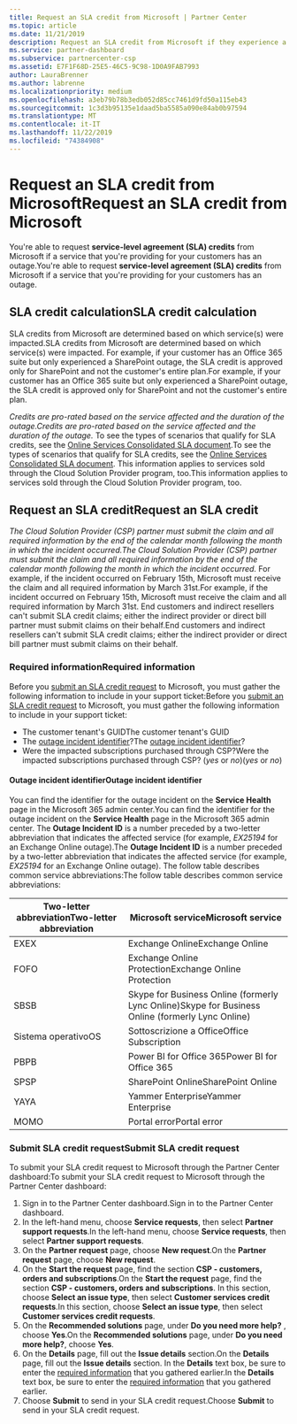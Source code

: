 ```yaml
---
title: Request an SLA credit from Microsoft | Partner Center
ms.topic: article
ms.date: 11/21/2019
description: Request an SLA credit from Microsoft if they experience a service outage.
ms.service: partner-dashboard
ms.subservice: partnercenter-csp
ms.assetid: E7F1F68D-25E5-46C5-9C98-1D0A9FAB7993
author: LauraBrenner
ms.author: labrenne
ms.localizationpriority: medium
ms.openlocfilehash: a3eb79b78b3edb052d85cc7461d9fd50a115eb43
ms.sourcegitcommit: 1c3d3b95135e1daad5ba5585a090e84ab0b97594
ms.translationtype: MT
ms.contentlocale: it-IT
ms.lasthandoff: 11/22/2019
ms.locfileid: "74384908"
---
```

# <a name="request-an-sla-credit-from-microsoft"></a><span data-ttu-id="a1837-103">Request an SLA credit from Microsoft</span><span class="sxs-lookup"><span data-stu-id="a1837-103">Request an SLA credit from Microsoft</span></span> 

<span data-ttu-id="a1837-104">You're able to request **service-level agreement (SLA) credits** from Microsoft if a service that you're providing for your customers has an outage.</span><span class="sxs-lookup"><span data-stu-id="a1837-104">You're able to request **service-level agreement (SLA) credits** from Microsoft if a service that you're providing for your customers has an outage.</span></span>

## <a name="sla-credit-calculation"></a><span data-ttu-id="a1837-105">SLA credit calculation</span><span class="sxs-lookup"><span data-stu-id="a1837-105">SLA credit calculation</span></span>

<span data-ttu-id="a1837-106">SLA credits from Microsoft are determined based on which service(s) were impacted.</span><span class="sxs-lookup"><span data-stu-id="a1837-106">SLA credits from Microsoft are determined based on which service(s) were impacted.</span></span> <span data-ttu-id="a1837-107">For example, if your customer has an Office 365 suite but only experienced a SharePoint outage, the SLA credit is approved only for SharePoint and not the customer's entire plan.</span><span class="sxs-lookup"><span data-stu-id="a1837-107">For example, if your customer has an Office 365 suite but only experienced a SharePoint outage, the SLA credit is approved only for SharePoint and not the customer's entire plan.</span></span>

<span data-ttu-id="a1837-108">*Credits are pro-rated based on the service affected and the duration of the outage.*</span><span class="sxs-lookup"><span data-stu-id="a1837-108">*Credits are pro-rated based on the service affected and the duration of the outage.*</span></span> <span data-ttu-id="a1837-109">To see the types of scenarios that qualify for SLA credits, see the [Online Services Consolidated SLA document](http://www.microsoftvolumelicensing.com/DocumentSearch.aspx?Mode=3&DocumentTypeId=37).</span><span class="sxs-lookup"><span data-stu-id="a1837-109">To see the types of scenarios that qualify for SLA credits, see the [Online Services Consolidated SLA document](http://www.microsoftvolumelicensing.com/DocumentSearch.aspx?Mode=3&DocumentTypeId=37).</span></span> <span data-ttu-id="a1837-110">This information applies to services sold through the Cloud Solution Provider program, too.</span><span class="sxs-lookup"><span data-stu-id="a1837-110">This information applies to services sold through the Cloud Solution Provider program, too.</span></span>

## <a name="request-an-sla-credit"></a><span data-ttu-id="a1837-111">Request an SLA credit</span><span class="sxs-lookup"><span data-stu-id="a1837-111">Request an SLA credit</span></span>

<span data-ttu-id="a1837-112">*The Cloud Solution Provider (CSP) partner must submit the claim and all required information by the end of the calendar month following the month in which the incident occurred.*</span><span class="sxs-lookup"><span data-stu-id="a1837-112">*The Cloud Solution Provider (CSP) partner must submit the claim and all required information by the end of the calendar month following the month in which the incident occurred.*</span></span> <span data-ttu-id="a1837-113">For example, if the incident occurred on February 15th, Microsoft must receive the claim and all required information by March 31st.</span><span class="sxs-lookup"><span data-stu-id="a1837-113">For example, if the incident occurred on February 15th, Microsoft must receive the claim and all required information by March 31st.</span></span> <span data-ttu-id="a1837-114">End customers and indirect resellers can't submit SLA credit claims; either the indirect provider or direct bill partner must submit claims on their behalf.</span><span class="sxs-lookup"><span data-stu-id="a1837-114">End customers and indirect resellers can't submit SLA credit claims; either the indirect provider or direct bill partner must submit claims on their behalf.</span></span>

### <a name="required-information"></a><span data-ttu-id="a1837-115">Required information</span><span class="sxs-lookup"><span data-stu-id="a1837-115">Required information</span></span>

<span data-ttu-id="a1837-116">Before you [submit an SLA credit request](#submit-sla-credit-request) to Microsoft, you must gather the following information to include in your support ticket:</span><span class="sxs-lookup"><span data-stu-id="a1837-116">Before you [submit an SLA credit request](#submit-sla-credit-request) to Microsoft, you must gather the following information to include in your support ticket:</span></span>

- <span data-ttu-id="a1837-117">The customer tenant's GUID</span><span class="sxs-lookup"><span data-stu-id="a1837-117">The customer tenant's GUID</span></span>
- <span data-ttu-id="a1837-118">The [outage incident identifier](#outage-incident-identifier)?</span><span class="sxs-lookup"><span data-stu-id="a1837-118">The [outage incident identifier](#outage-incident-identifier)?</span></span>
- <span data-ttu-id="a1837-119">Were the impacted subscriptions purchased through CSP?</span><span class="sxs-lookup"><span data-stu-id="a1837-119">Were the impacted subscriptions purchased through CSP?</span></span> <span data-ttu-id="a1837-120">(*yes* or *no*)</span><span class="sxs-lookup"><span data-stu-id="a1837-120">(*yes* or *no*)</span></span>

#### <a name="outage-incident-identifier"></a><span data-ttu-id="a1837-121">Outage incident identifier</span><span class="sxs-lookup"><span data-stu-id="a1837-121">Outage incident identifier</span></span>

<span data-ttu-id="a1837-122">You can find the identifier for the outage incident on the **Service Health** page in the Microsoft 365 admin center.</span><span class="sxs-lookup"><span data-stu-id="a1837-122">You can find the identifier for the outage incident on the **Service Health** page in the Microsoft 365 admin center.</span></span> <span data-ttu-id="a1837-123">The **Outage Incident ID** is a number preceded by a two-letter abbreviation that indicates the affected service (for example, *EX25194* for an Exchange Online outage).</span><span class="sxs-lookup"><span data-stu-id="a1837-123">The **Outage Incident ID** is a number preceded by a two-letter abbreviation that indicates the affected service (for example, *EX25194* for an Exchange Online outage).</span></span> <span data-ttu-id="a1837-124">The follow table describes common service abbreviations:</span><span class="sxs-lookup"><span data-stu-id="a1837-124">The follow table describes common service abbreviations:</span></span>

| <span data-ttu-id="a1837-125">Two-letter abbreviation</span><span class="sxs-lookup"><span data-stu-id="a1837-125">Two-letter abbreviation</span></span> | <span data-ttu-id="a1837-126">Microsoft service</span><span class="sxs-lookup"><span data-stu-id="a1837-126">Microsoft service</span></span> |
| ----------------------- | ----------------- |
| <span data-ttu-id="a1837-127">EX</span><span class="sxs-lookup"><span data-stu-id="a1837-127">EX</span></span> | <span data-ttu-id="a1837-128">Exchange Online</span><span class="sxs-lookup"><span data-stu-id="a1837-128">Exchange Online</span></span> |
| <span data-ttu-id="a1837-129">FO</span><span class="sxs-lookup"><span data-stu-id="a1837-129">FO</span></span> | <span data-ttu-id="a1837-130">Exchange Online Protection</span><span class="sxs-lookup"><span data-stu-id="a1837-130">Exchange Online Protection</span></span> |
| <span data-ttu-id="a1837-131">SB</span><span class="sxs-lookup"><span data-stu-id="a1837-131">SB</span></span> | <span data-ttu-id="a1837-132">Skype for Business Online (formerly Lync Online)</span><span class="sxs-lookup"><span data-stu-id="a1837-132">Skype for Business Online (formerly Lync Online)</span></span> |
| <span data-ttu-id="a1837-133">Sistema operativo</span><span class="sxs-lookup"><span data-stu-id="a1837-133">OS</span></span> | <span data-ttu-id="a1837-134">Sottoscrizione a Office</span><span class="sxs-lookup"><span data-stu-id="a1837-134">Office Subscription</span></span> |
| <span data-ttu-id="a1837-135">PB</span><span class="sxs-lookup"><span data-stu-id="a1837-135">PB</span></span> | <span data-ttu-id="a1837-136">Power BI for Office 365</span><span class="sxs-lookup"><span data-stu-id="a1837-136">Power BI for Office 365</span></span> |
| <span data-ttu-id="a1837-137">SP</span><span class="sxs-lookup"><span data-stu-id="a1837-137">SP</span></span> | <span data-ttu-id="a1837-138">SharePoint Online</span><span class="sxs-lookup"><span data-stu-id="a1837-138">SharePoint Online</span></span> |
| <span data-ttu-id="a1837-139">YA</span><span class="sxs-lookup"><span data-stu-id="a1837-139">YA</span></span> | <span data-ttu-id="a1837-140">Yammer Enterprise</span><span class="sxs-lookup"><span data-stu-id="a1837-140">Yammer Enterprise</span></span> |
| <span data-ttu-id="a1837-141">MO</span><span class="sxs-lookup"><span data-stu-id="a1837-141">MO</span></span> | <span data-ttu-id="a1837-142">Portal error</span><span class="sxs-lookup"><span data-stu-id="a1837-142">Portal error</span></span> |

### <a name="submit-sla-credit-request"></a><span data-ttu-id="a1837-143">Submit SLA credit request</span><span class="sxs-lookup"><span data-stu-id="a1837-143">Submit SLA credit request</span></span>

<span data-ttu-id="a1837-144">To submit your SLA credit request to Microsoft through the Partner Center dashboard:</span><span class="sxs-lookup"><span data-stu-id="a1837-144">To submit your SLA credit request to Microsoft through the Partner Center dashboard:</span></span>

1. <span data-ttu-id="a1837-145">Sign in to the Partner Center dashboard.</span><span class="sxs-lookup"><span data-stu-id="a1837-145">Sign in to the Partner Center dashboard.</span></span>
2. <span data-ttu-id="a1837-146">In the left-hand menu, choose **Service requests**, then select **Partner support requests**.</span><span class="sxs-lookup"><span data-stu-id="a1837-146">In the left-hand menu, choose **Service requests**, then select **Partner support requests**.</span></span>
3. <span data-ttu-id="a1837-147">On the **Partner request** page, choose **New request**.</span><span class="sxs-lookup"><span data-stu-id="a1837-147">On the **Partner request** page, choose **New request**.</span></span>
4. <span data-ttu-id="a1837-148">On the **Start the request** page, find the section **CSP - customers, orders and subscriptions**.</span><span class="sxs-lookup"><span data-stu-id="a1837-148">On the **Start the request** page, find the section **CSP - customers, orders and subscriptions**.</span></span> <span data-ttu-id="a1837-149">In this section, choose **Select an issue type**, then select **Customer services credit requests**.</span><span class="sxs-lookup"><span data-stu-id="a1837-149">In this section, choose **Select an issue type**, then select **Customer services credit requests**.</span></span>
5. <span data-ttu-id="a1837-150">On the **Recommended solutions** page, under **Do you need more help?** , choose **Yes**.</span><span class="sxs-lookup"><span data-stu-id="a1837-150">On the **Recommended solutions** page, under **Do you need more help?**, choose **Yes**.</span></span>
6. <span data-ttu-id="a1837-151">On the **Details** page, fill out the **Issue details** section.</span><span class="sxs-lookup"><span data-stu-id="a1837-151">On the **Details** page, fill out the **Issue details** section.</span></span> <span data-ttu-id="a1837-152">In the **Details** text box, be sure to enter the [required information](#required-information) that you gathered earlier.</span><span class="sxs-lookup"><span data-stu-id="a1837-152">In the **Details** text box, be sure to enter the [required information](#required-information) that you gathered earlier.</span></span>
7. <span data-ttu-id="a1837-153">Choose **Submit** to send in your SLA credit request.</span><span class="sxs-lookup"><span data-stu-id="a1837-153">Choose **Submit** to send in your SLA credit request.</span></span>
